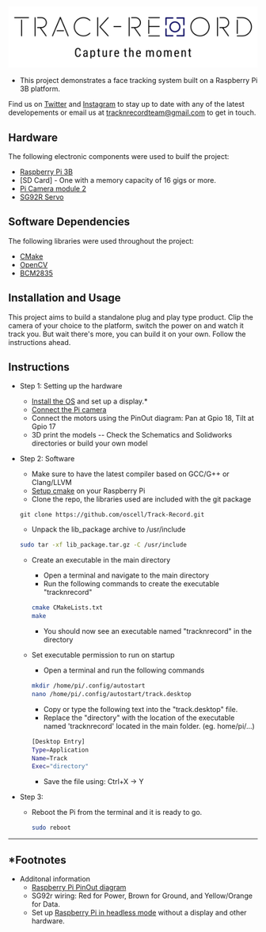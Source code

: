 ![test](https://github.com/oscell/Track-Record/blob/5bf5b6f9409c1b4b8569f964b363590f647e12f0/Images/Logo_slogan.png)

- This project demonstrates a face tracking system built on a Raspberry Pi 3B platform.

Find us on [Twitter](https://twitter.com/TrackrecordTeam) and [Instagram](https://www.instagram.com/_u/tracknrecordteam) to stay up to date with any of the latest developements or email us at tracknrecordteam@gmail.com to get in touch.


## Hardware
The following electronic components were used to builf the project:
- [Raspberry Pi 3B](https://www.raspberrypi.com/products/raspberry-pi-3-model-b/)
- [SD Card] - One with a memory capacity of 16 gigs or more.
- [Pi Camera module 2](https://www.raspberrypi.com/products/camera-module-v2/)
- [SG92R Servo](https://www.towerpro.com.tw/product/sg92r-7/)

## Software Dependencies
The following libraries were used throughout the project:
- [CMake](https://cmake.org/download/)
- [OpenCV](https://opencv.org/releases/)
- [BCM2835](https://www.airspayce.com/mikem/bcm2835/index.html)

## Installation and Usage
This project aims to build a standalone plug and play type product.
Clip the camera of your choice to the platform, switch the power on and watch it track you.
But wait there's more, you can build it on your own. Follow the instructions ahead.

## Instructions
- Step 1: Setting up the hardware
  - [Install the OS](https://www.raspberrypi.com/documentation/computers/getting-started.html) and set up a display.*
  - [Connect the Pi camera](https://www.raspberrypi.com/documentation/computers/compute-module.html#attaching-a-raspberry-pi-camera-module)
  - Connect the motors using the PinOut diagram: Pan at Gpio 18, Tilt at Gpio 17
  - 3D print the models -- Check the Schematics and Solidworks directories or build your own model

- Step 2: Software
  - Make sure to have the latest compiler based on GCC/G++ or Clang/LLVM
  - [Setup cmake](https://cmake.org/download/) on your Raspberry Pi
  - Clone the repo, the libraries used are included with the git package
  
  ```git
  git clone https://github.com/oscell/Track-Record.git
  ```
  
  - Unpack the lib_package archive to /usr/include
 
  ```bash
  sudo tar -xf lib_package.tar.gz -C /usr/include
  ```
  
  - Create an executable in the main directory
    - Open a terminal and navigate to the main directory
    - Run the following commands to create the executable "tracknrecord"
  
    ```bash
    cmake CMakeLists.txt
    make
    ```
    - You should now see an executable named "tracknrecord" in the directory
  
  - Set executable permission to run on startup
    - Open a terminal and run the following commands
  
    ```bash
    mkdir /home/pi/.config/autostart
    nano /home/pi/.config/autostart/track.desktop
    ```
    
    - Copy or type the following text into the "track.desktop" file.
    - Replace the "directory" with the location of the executable named 'tracknrecord' located in the main folder. (eg. home/pi/...)
    
    ```bash
    [Desktop Entry]
    Type=Application
    Name=Track
    Exec="directory"
    ```
    - Save the file using: Ctrl+X -> Y
    
- Step 3:
  - Reboot the Pi from the terminal and it is ready to go.
    ```bash
    sudo reboot
    ```
    
-----------------------------------------------------------------------------------------------------------------------------------------------------------------------    
## *Footnotes  
  
- Additonal information
  - [Raspberry Pi PinOut diagram](https://www.raspberrypi.com/documentation/computers/raspberry-pi.html)
  - SG92r wiring: Red for Power, Brown for Ground, and Yellow/Orange for Data.
  - Set up [Raspberry Pi in headless mode](https://www.realvnc.com/en/blog/how-to-setup-vnc-connect-raspberry-pi/) without a display and other hardware.



